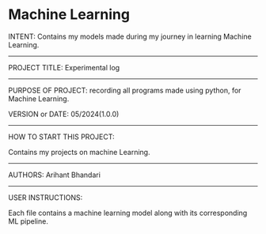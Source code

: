# Machine Learning
INTENT: Contains my models made during my journey in learning Machine Learning.

------------------------------------------------------------------------
PROJECT TITLE: Experimental log

------------------------------------------------------------------------
PURPOSE OF PROJECT: recording all programs made using python, for Machine Learning.

VERSION or DATE: 05/2024(1.0.0)

------------------------------------------------------------------------
HOW TO START THIS PROJECT:

Contains my projects on machine Learning.

------------------------------------------------------------------------
AUTHORS:  Arihant Bhandari

------------------------------------------------------------------------
USER INSTRUCTIONS:


Each file contains a machine learning model along with its corresponding ML pipeline.